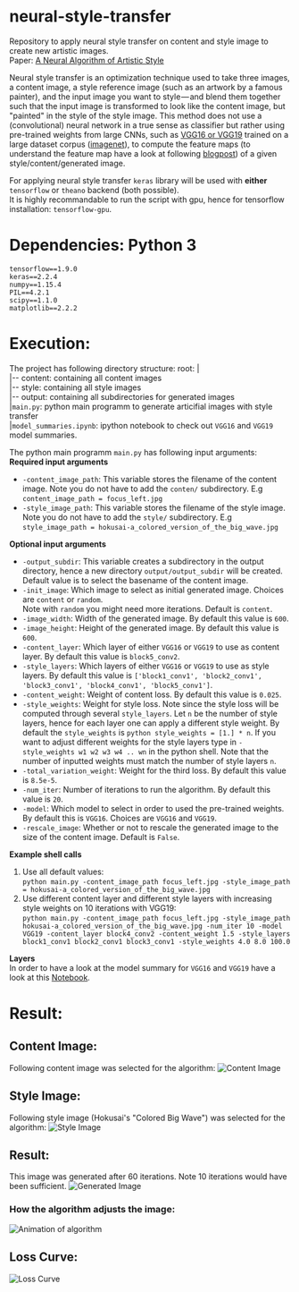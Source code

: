 # neural-style-transfer
Repository to apply neural style transfer on content and style image to create new artistic images.  
Paper: [A Neural Algorithm of Artistic Style](https://arxiv.org/pdf/1508.06576.pdf)  
  
Neural style transfer is an optimization technique used to take three images, a content image, a style reference image (such as an artwork by a famous painter), and the input image you want to style — and blend them together such that the input image is transformed to look like the content image, but "painted" in the style of the style image.
This method does not use a (convolutional) neural network in a true sense as classifier but rather using pre-trained weights from large CNNs, such as [VGG16 or VGG19](https://arxiv.org/pdf/1409.1556.pdf) trained on a large dataset corpus ([imagenet](http://www.image-net.org/)), to compute the feature maps (to understand the feature map have a look at following [blogpost](https://ujjwalkarn.me/2016/08/11/intuitive-explanation-convnets/)) of a given style/content/generated image.  

For applying neural style transfer `keras` library will be used with **either** `tensorflow` or `theano` backend (both possible).  
It is highly recommandable to run the script with gpu, hence for tensorflow installation: `tensorflow-gpu`.

# Dependencies: Python 3
```
tensorflow==1.9.0
keras==2.2.4
numpy==1.15.4
PIL==4.2.1
scipy==1.1.0
matplotlib==2.2.2
```

# Execution:
The project has following directory structure:
root:
|  
|-- content: containing all content images  
|-- style: containing all style images  
|-- output: containing all subdirectories for generated images  
|`main.py`: python main programm to generate articifial images with style transfer  
|`model_summaries.ipynb`: ipython notebook to check out `VGG16` and `VGG19` model summaries.

The python main programm `main.py` has following input arguments:  
**Required input arguments**
* `-content_image_path`: This variable stores the filename of the content image. Note you do not have to add the `conten/` subdirectory. E.g `content_image_path = focus_left.jpg` 
* `-style_image_path`: This variable stores the filename of the style image. Note you do not have to add the `style/` subdirectory. E.g `style_image_path = hokusai-a_colored_version_of_the_big_wave.jpg`  
  
**Optional input arguments**
* `-output_subdir`: This variable creates a subdirectory in the output directory, hence a new directory `output/output_subdir` will be created. Default value is to select the basename of the content image.
* `-init_image`: Which image to select as initial generated image. Choices are `content` or `random`.  
Note with `random` you might need more iterations. Default is `content`.
* `-image_width`: Width of the generated image. By default this value is `600`.
* `-image_height`: Height of the generated image. By default this value is `600`.
* `-content_layer`: Which layer of either `VGG16` or `VGG19` to use as content layer. By default this value is `block5_conv2`.
* `-style_layers`: Which layers of either `VGG16` or `VGG19` to use as style layers. By default this value is ```['block1_conv1', 'block2_conv1', 'block3_conv1', 'block4_conv1', 'block5_conv1']```.
* `-content_weight`: Weight of content loss. By default this value is `0.025`.
* `-style_weights`: Weight for style loss. Note since the style loss will be computed through several `style_layers`. Let `n` be the number of style layers, hence for each layer one can apply a different style weight. By default the `style_weights` is ```python style_weights = [1.] * n```. If you want to adjust different weights for the style layers type in `-style_weights w1 w2 w3 w4 .. wn` in the python shell. Note that the number of inputted weights must match the number of  style layers `n`.
* `-total_variation_weight`: Weight for the third loss. By default this value is `8.5e-5`.
* `-num_iter`: Number of iterations to run the algorithm. By default this value is `20`.
* `-model`: Which model to select in order to used the pre-trained weights. By default this is `VGG16`. Choices are `VGG16` and `VGG19`.
* `-rescale_image`: Whether or not to rescale the generated image to the size of the content image. Default is `False`.

**Example shell calls**
1) Use all default values:  
`python main.py -content_image_path focus_left.jpg -style_image_path = hokusai-a_colored_version_of_the_big_wave.jpg`
2) Use different content layer and different style layers with increasing style weights on 10 iterations with VGG19:  
`python main.py -content_image_path focus_left.jpg -style_image_path hokusai-a_colored_version_of_the_big_wave.jpg -num_iter 10 -model VGG19 -content_layer block4_conv2 -content_weight 1.5 -style_layers block1_conv1 block2_conv1 block3_conv1 -style_weights 4.0 8.0 100.0`
  
**Layers**  
In order to have a look at the model summary for `VGG16` and `VGG19` have a look at this [Notebook](https://github.com/ptl93/neural-style-transfer/blob/master/model_summaries.ipynb).

# Result:
## Content Image:
Following content image was selected for the algorithm:
![Content Image](https://github.com/ptl93/neural-style-transfer/blob/master/content/focus_left.jpg)
## Style Image:
Following style image (Hokusai's "Colored Big Wave") was selected for the algorithm:
![Style Image](https://github.com/ptl93/neural-style-transfer/blob/master/style/hokusai-a_colored_version_of_the_big_wave.jpg)
## Result:
This image was generated after 60 iterations. Note 10 iterations would have been sufficient.
![Generated Image](https://github.com/ptl93/neural-style-transfer/blob/master/output/focus_left/generated_image_at_iteration_60.png)
### How the algorithm adjusts the image:
![Animation of algorithm](https://github.com/ptl93/neural-style-transfer/blob/master/output/focus_left/generated_wave_gif.gif)

## Loss Curve:
![Loss Curve](https://github.com/ptl93/neural-style-transfer/blob/master/output/focus_left/loss_history.jpg)
